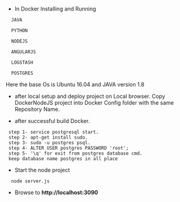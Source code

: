 * In Docker Installing and Running 
```
  JAVA 

  PYTHON

  NODEJS

  ANGULARJS

  LOGSTASH

  POSTGRES
```

Here the base Os is Ubuntu 16.04 and JAVA version 1.8

* after local setup and deploy project on Local browser.
  Copy DockerNodeJS project into Docker Config folder with the same Repository Name.

* after successful build Docker.
```
 step 1- service postgresql start.
 step 2- apt-get install sudo.
 step 3- sudo -u postgres psql.
 step 4- ALTER USER postgres PASSWORD 'root';
 step 5- '\q' for exit from postgres database cmd.
 keep database name postgres in all place
```

* Start the node project
```
  node server.js
```

* Browse to **http://localhost:3090**
